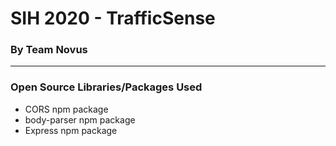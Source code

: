 # SIH 2020 - TrafficSense
### By Team Novus
**************************

### Open Source Libraries/Packages Used
* CORS npm package
* body-parser npm package
* Express npm package
